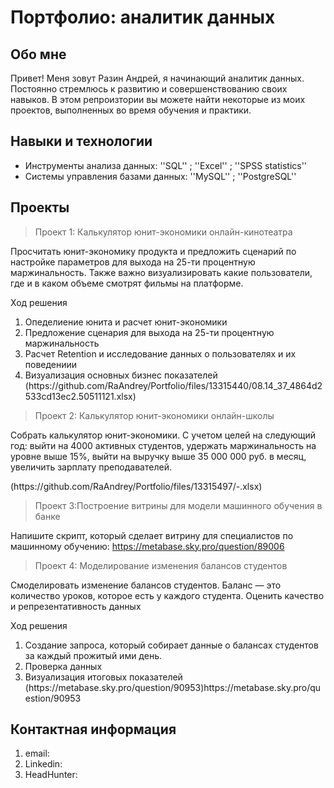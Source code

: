 # Портфолио: аналитик данных

## Обо мне

Привет! Меня зовут Разин Андрей, я начинающий аналитик данных. Постоянно стремлюсь к развитию и совершенствованию своих навыков. В этом репроизтории вы можете найти некоторые из моих проектов, выполненных во время обучения и практики.
<br>

## Навыки и технологии
- Инструменты анализа данных: ''SQL'' ; ''Excel'' ; ''SPSS statistics''
- Системы управления базами данных: ''MySQL'' ; ''PostgreSQL''


 ## Проекты
> <p> Проект 1: Калькулятор юнит-экономики онлайн-кинотеатра </p>
<p> Просчитать юнит-экономику продукта и предложить сценарий по настройке параметров для выхода на 25-ти процентную маржинальность. Также важно визуализировать какие пользователи, где и в каком объеме смотрят фильмы на платформе. </p>

<p> Ход решения</p>
<ol>
  <li>Опеделиение юнита и расчет юнит-экономики </li>
  <li>Предложение сценария для выхода на 25-ти процентную маржинальность </li>
  <li>Расчет Retention и исследование данных о пользователях и их поведениии </li>
  <li>Визуализация основных бизнес показателей</li>(https://github.com/RaAndrey/Portfolio/files/13315440/08.14_37_4864d2533cd13ec2.50511121.xlsx)
</ol> 
<p> </p>

> <p> Проект 2: Калькулятор юнит-экономики онлайн-школы </p>
<p> Cобрать калькулятор юнит-экономики. С учетом целей на следующий год: выйти на 4000 активных студентов,
удержать маржинальность на уровне выше 15%,
выйти на выручку выше 35 000 000 руб. в месяц,
увеличить зарплату преподавателей. </p>(https://github.com/RaAndrey/Portfolio/files/13315497/-.xlsx)
<p> </p>

> <p> Проект 3:Построение витрины для модели машинного обучения в банке </p>
Напишите скрипт, который сделает витрину для специалистов по машинному обучению:
https://metabase.sky.pro/question/89006
<p> </p>

> <p> Проект 4: Моделирование изменения балансов студентов </p>
<p> Cмоделировать изменение балансов студентов. Баланс — это количество уроков, которое есть у каждого студента. Оценить качество и репрезентативность данных </p>

<p> Ход решения</p>
<ol>
  <li>Создание запроса, который собирает данные о балансах студентов за каждый прожитый ими день. </li>
  <li>Проверка данных </li>
  <li>Визуализация итоговых показателей</li>(https://metabase.sky.pro/question/90953)https://metabase.sky.pro/question/90953
</ol> 

## Контактная информация
<ol>
  <li>email:</li>
  <li>Linkedin: </li>
  <li>HeadHunter: </li>
</ol> 



